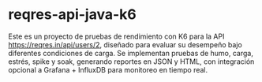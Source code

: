 # reqres-api-java-k6
Este es un proyecto de pruebas de rendimiento con K6 para la API https://reqres.in/api/users/2, diseñado para evaluar su desempeño bajo diferentes condiciones de carga. Se implementan pruebas de humo, carga, estrés, spike y soak, generando reportes en JSON y HTML, con integración opcional a Grafana + InfluxDB para monitoreo en tiempo real.
